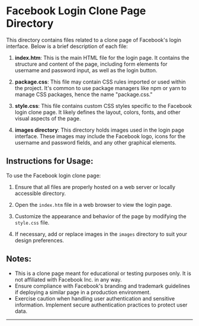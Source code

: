 # Facebook Login Clone Page Directory

This directory contains files related to a clone page of Facebook's login interface. Below is a brief description of each file:

1. **index.htm**: This is the main HTML file for the login page. It contains the structure and content of the page, including form elements for username and password input, as well as the login button.

2. **package.css**: This file may contain CSS rules imported or used within the project. It's common to use package managers like npm or yarn to manage CSS packages, hence the name "package.css."

3. **style.css**: This file contains custom CSS styles specific to the Facebook login clone page. It likely defines the layout, colors, fonts, and other visual aspects of the page.

4. **images directory**: This directory holds images used in the login page interface. These images may include the Facebook logo, icons for the username and password fields, and any other graphical elements.

## Instructions for Usage:

To use the Facebook login clone page:

1. Ensure that all files are properly hosted on a web server or locally accessible directory.

2. Open the `index.htm` file in a web browser to view the login page.

3. Customize the appearance and behavior of the page by modifying the `style.css` file.

4. If necessary, add or replace images in the `images` directory to suit your design preferences.

## Notes:

- This is a clone page meant for educational or testing purposes only. It is not affiliated with Facebook Inc. in any way.
- Ensure compliance with Facebook's branding and trademark guidelines if deploying a similar page in a production environment.
- Exercise caution when handling user authentication and sensitive information. Implement secure authentication practices to protect user data.

---
